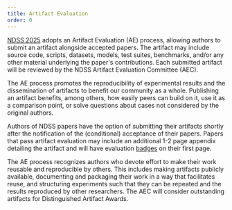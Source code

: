 ```yaml
---
title: Artifact Evaluation
order: 0
---
```


[NDSS 2025](https://www.ndss-symposium.org/ndss2025/) adopts an Artifact Evaluation (AE) process, allowing authors to submit an artifact alongside accepted papers. The artifact may include source code, scripts, datasets, models, test suites, benchmarks, and/or any other material underlying the paper's contributions. Each submitted artifact will be reviewed by the NDSS Artifact Evaluation Committee (AEC).

The AE process promotes the reproducibility of experimental results and the dissemination of artifacts to benefit our community as a whole. Publishing an artifact benefits, among others, how easily peers can build on it, use it as a comparison point, or solve questions about cases not considered by the original authors.

Authors of NDSS papers have the option of submitting their artifacts shortly after the notification of the (conditional) acceptance of their papers. Papers that pass artifact evaluation may include an additional 1-2 page appendix detailing the artifact and will have evaluation [badges](badges) on their first page.

The AE process recognizes authors who devote effort to make their work reusable and reproducible by others. This includes making artifacts publicly available, documenting and packaging their work in a way that facilitates reuse, and structuring experiments such that they can be repeated and the results reproduced by other researchers. The AEC will consider outstanding artifacts for Distinguished Artifact Awards.
